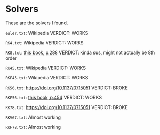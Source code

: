 # Solvers
These are the solvers I found.

`euler.txt`: Wikipedia VERDICT: WORKS

`RK4.txt`: Wikipedia VERDICT: WORKS

`RK8.txt`: [this book, p.288](https://ntrs.nasa.gov/archive/nasa/casi.ntrs.nasa.gov/19760017203.pdf) VERDICT: kinda sus, might not actually be 8th order

`RK45.txt`: Wikipedia VERDICT: WORKS

`RKF45.txt`: Wikipedia VERDICT: WORKS

`RK56.txt`: https://doi.org/10.1137/0715051 VERDICT: BROKE

`RKF56.txt`: [this book, p.454](https://libgen.is/book/index.php?md5=F79A791288D5686F30A75F284FCD4072) VERDICT: WORKS

`RK78.txt`: https://doi.org/10.1137/0715051 VERDICT: BROKE

`RKV67.txt`: Almost working

`RKF78.txt`: Almost working